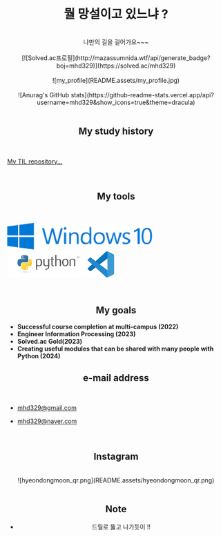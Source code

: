# <center>뭘 망설이고 있느냐 ?</center>

<br>

<center>나만의 길을 걸어가요~~~</center>

<br>

 

<center>[![Solved.ac프로필](http://mazassumnida.wtf/api/generate_badge?boj=mhd329)](https://solved.ac/mhd329)</center>

<br>


<center>![my_profile](README.assets/my_profile.jpg)</center>

<br>

<center>![Anurag's GitHub stats](https://github-readme-stats.vercel.app/api?username=mhd329&show_icons=true&theme=dracula)</center>

<br>

## <center>My study history</center>

<br>

[My TIL repository...](https://github.com/mhd329/TIL)

<br>

## <center>My tools</center>

<br>

![windows 10](README.assets/Windows_10_Logo.svg.png) ![python](README.assets/python-logo-master-v3-TM.png) ![vsc](README.assets/pngwing.com.png)

<br>

## <center>My goals</center>

- **Successful course completion at multi-campus (2022)**
- **Engineer Information Processing (2023)**
- **Solved.ac Gold(2023)**
- **Creating useful modules that can be shared with many people with Python (2024)**

## <center>e-mail address</center>

<br>

- mhd329@gmail.com

- mhd329@naver.com

<br>

## <center>Instagram</center>

<br>

<center>![hyeondongmoon_qr.png](README.assets/hyeondongmoon_qr.png)<center>

<br>

## <center>Note</center>

- 드릴로 뚫고 나가듯이 !!
